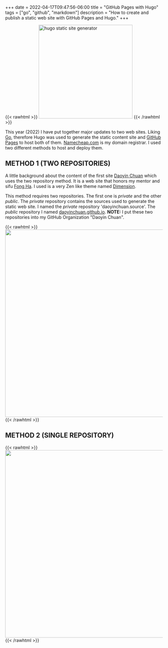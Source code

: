 +++
date = 2022-04-17T09:47:56-06:00
title = "GitHub Pages with Hugo"
tags = ["go", "github", "markdown"]
description = "How to create and publish a static web site with GitHub Pages and Hugo."
+++

{{< rawhtml >}}
    <img src="https://blog.leonprasetya.my.id/p/how-i-made-hugo/hugo_huf7630602c9bedf706ad0ded87d4ffc01_56751_1600x0_resize_box_3.png" alt="hugo static site generator" width="300" />
{{< /rawhtml >}}

This year (2022) I have put together major updates to two web sites. Liking [Go](https://go.dev/), therefore Hugo was used to generate the static content site and [GitHub Pages](https://pages.github.com/) to host both of them. [Namecheap.com](https://www.namecheap.com/) is my domain registrar. I used two different methods to host and deploy them.

## METHOD 1 (TWO REPOSITORIES)

A little background about the content of the first site [Daoyin Chuan](https://daoyinchuan.com) which uses the two repository method.  It is a web site that honors my mentor and sifu [Fong Ha](https://fongha.com).  I used is a very Zen like theme named [Dimension](https://github.com/your-identity/hugo-theme-dimension).

This method requires two repositories.  The first one is *private* and the other *public*.  The *private* repository contains the sources used to generate the static web site. I named the *private* repository 'daoyinchuan.source'. The *public* repository I named [daoyinchuan.github.io](https://github.com/daoyinchuan/daoyinchuan.github.io). **NOTE:** I put these two repositories into my GitHub Organization "Daoyin Chuan".

{{< rawhtml >}}
    <img src="/images/daoyinchuan_dns.jpg" width="600"/>
{{< /rawhtml >}}

## METHOD 2 (SINGLE REPOSITORY)

{{< rawhtml >}}
    <img src="/images/dbs67_dns.jpg" width="600" />
{{< /rawhtml >}}
